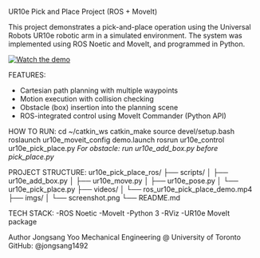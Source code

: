 UR10e Pick and Place Project (ROS + MoveIt)

This project demonstrates a pick-and-place operation using the Universal Robots UR10e robotic arm in a simulated environment. The system was implemented using ROS Noetic and MoveIt, and programmed in Python.

[![Watch the demo](./imgs/screenshot.png)](./videos/ros_ur10e_pick_place_demo.mp4)

FEATURES:
- Cartesian path planning with multiple waypoints
- Motion execution with collision checking
- Obstacle (box) insertion into the planning scene
- ROS-integrated control using MoveIt Commander (Python API)

HOW TO RUN:
cd ~/catkin_ws
catkin_make
source devel/setup.bash
roslaunch ur10e_moveit_config demo.launch
rosrun ur10e_control ur10e_pick_place.py
*For obstacle: run ur10e_add_box.py before pick_place.py*

PROJECT STRUCTURE:
ur10e_pick_place_ros/
├── scripts/
│   ├── ur10e_add_box.py
│   ├── ur10e_move.py
│   ├── ur10e_pose.py
│   └── ur10e_pick_place.py
├── videos/
│   └── ros_ur10e_pick_place_demo.mp4
├── imgs/
│   └── screenshot.png
└── README.md

TECH STACK:
-ROS Noetic
-MoveIt
-Python 3
-RViz
-UR10e MoveIt package

Author
Jongsang Yoo
Mechanical Engineering @ University of Toronto
GitHub: @jongsang1492
